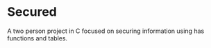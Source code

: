 # Secured
A two person project in C focused on securing information using has functions and tables.
